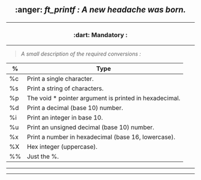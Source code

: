 <h2 align="center">
	:anger: <i>ft_printf : A new headache was born.</i>

---
<h3 align=center>
:dart: Mandatory :
</h3>

---

> <i>A small description of the required conversions :

| %  | Type |
|--- |--- |
| %c | Print a single character. |
| %s | Print a string of characters.	|
| %p | The void * pointer argument is printed in hexadecimal. |
| %d | Print a decimal (base 10) number. |
| %i | Print an integer in base 10. |
| %u | Print an unsigned decimal (base 10) number. |
| %x | Print a number in hexadecimal (base 16, lowercase).|
| %X | Hex integer (uppercase). |
| %% | Just the %. |				|

---

---
